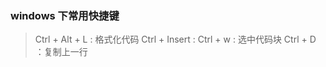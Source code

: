 ### windows 下常用快捷键
> Ctrl + Alt + L : 格式化代码
> Ctrl + Insert  :
> Ctrl + w       : 选中代码块
> Ctrl + D       ：复制上一行
